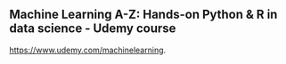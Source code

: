 
## Machine Learning A-Z: Hands-on Python & R in data science - Udemy course
<https://www.udemy.com/machinelearning>.



